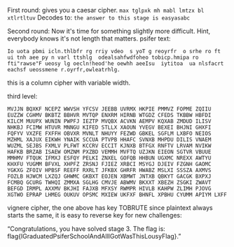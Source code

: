 First round: gives you a caesar cipher.
```max tglpxk mh mabl lmtzx bl xtlrtltuv```
Decodes to:
```the answer to this stage is easyasabc```

Second round: Now it's time for something slightly more difficult. Hint, everybody knows it's not length that matters.
psifer text:
```
Io uota pbmi icln.thlbfr rg rriy vdeo  s yoT g reoyrfr  o srhe ro ft ui tnh aee py n varl ttshlg  odealsahfwdfoheo tobicp.hmipa ro fti"rawse"F ueosy lg oecln!heod'he oewhh aeeIsu  iytitoa  ua nlsfacrt eachsf ueossmene r.oyrfr,owleatrhlg.
```
this is a column cipher with variable width.

third level:
```
MVJJN BQXKF NCEPZ WWVSH YFCSV JEEBB UVRMX HKPIE PMMVZ FOPME ZQIIU EUZZW CGHMV BKBTZ BBHVR MVTQP ENXRM HIRNB WTGDZ CFEDS TKBBW HBFDI KILCM MUUPX WUNIN PWPFJ IEZTP MVQBX ACVKN AEMPV KQXAB ZMDUD ILISV NHKBJ FCIMW HTUVR MNNGU KIFED STLLX XAOUN YVEGV BEXEI BHJNI GHXFI FQFYV VXZFE FXFFH OBVXR MVNLT NHUYY FEZWD GBKEL SGFLM LXBFO NEIOS MZHML XAJUX EIKWH YNAIK SCCUA PTVPB HHAFC SVNXB MHPDU DILIS VNAEM WUZML SEJBS FXMLV PLFWT KCCRV ECCIT KJNXB BTFGX RNFTV LRVAM NVIKW HAFKB BRZAB ISAEW OMZNM PXZBD VEMMH MVFTQ UZJKN EIEON SGTVR VBUUE MMHMV FTQUK IFMXJ ESFQY PELKI ZNXEL GOFQB HHBUN UGXMC NREXX AWTYU KHXFU YUGMM BFVXL XHPFZ ZRSNJ FJIEZ XRBCI MSYGJ DJEIV FZGNH GAOMC YGKXG ZFOIV HPBSF REEFF RXRLT JFKBX GHRFR HWABZ MSLXI SSSZA AXMVS FOZLB HJWCM LXZQJ GHWMC GKBXT EOJEN XBMWT JNTXB QBKYT GACGK BXPXJ FCMBQ GCURG TWHQI ZMMXA SGLHG CMVJE ABWMV BKXXT XBEZH ZSGKI ZWAVT BEFGD IRMPL AXXMV BKJHI FAJXB MFXSY RWMPR HIVLB KAHPW ZLIMH PJOVG XGTWO EPRAP LHMEG OUKUV OPSMC MXIEW UKFXF BHNFL XPBHU CYUMM APIYM LXFF
```
vignere cipher, the one above has key TOBRUTE
since plaintext always starts the same, it is easy to reverse key for new challenges:

“Congratulations, you have solved stage 3. The flag is: flag{IGraduatedPsiferSchoolAndAllIGotWasThisLousyFlag}.”

